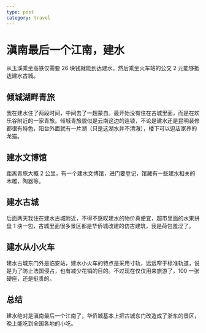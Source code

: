 ```yaml
---
type: post
category: travel
---
```


# 滇南最后一个江南，建水

从玉溪乘坐高铁仅需要 26 块钱就能到达建水，然后乘坐火车站的公交 2 元能够抵达建水古城。

## 倾城湖畔青旅

我在建水住了两段时间，中间去了一趟蒙自。最开始没有住在古城里面，而是在欢乐谷附近的一家青旅。倾城青旅貌似是云南这边的连锁，不论是建水还是昆明装修都很有特色，阳台外面就有一片湖（只是这湖水并不清澈），楼下可以逗店家养的龙猫。

## 建水文博馆

距离青旅大概 2 公里，有一个建水文博馆，进门要登记，馆藏有一些建水相关的木雕，陶器等。

## 建水古城

后面两天我住在建水古城附近，不得不感叹建水的物价真便宜，超市里面的水果拼盘 1 块一包，古城里面很多景区都是华侨城改建的仿古建筑，我是荷包羞涩了。

## 建水从小火车

建水古城东门外是临安站，建水小火车的特点是采用寸轨，远远窄于标准轨道，说是为了防止法国侵占，也有减少花销的目的。不过现在仅仅用来旅游了，100 一张硬座，还是挺贵的。

## 总结

建水绝对是滇南最后一个江南了，华侨城基本上把古城东门改造成了浙东的景区，晚上能吃到全国各地的小吃。
